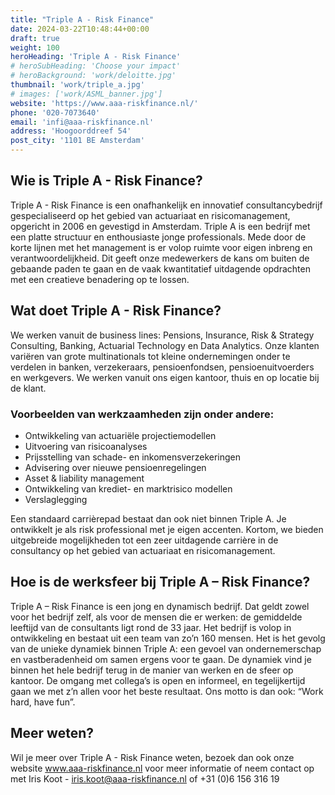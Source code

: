 ```yaml
---
title: "Triple A - Risk Finance"
date: 2024-03-22T10:48:44+00:00
draft: true
weight: 100
heroHeading: 'Triple A - Risk Finance'
# heroSubHeading: 'Choose your impact'
# heroBackground: 'work/deloitte.jpg'
thumbnail: 'work/triple_a.jpg'
# images: ['work/ASML_banner.jpg']
website: 'https://www.aaa-riskfinance.nl/'
phone: '020-7073640'
email: 'infi@aaa-riskfinance.nl'
address: 'Hoogoorddreef 54'
post_city: '1101 BE Amsterdam'
---
```


## Wie is Triple A - Risk Finance?

Triple A - Risk Finance is een onafhankelijk en innovatief consultancybedrijf gespecialiseerd op het gebied van actuariaat en risicomanagement, opgericht in 2006 en gevestigd in Amsterdam. Triple A is een bedrijf met een platte structuur en enthousiaste jonge professionals. Mede door de korte lijnen met het management is er volop ruimte voor eigen inbreng en verantwoordelijkheid. Dit geeft onze medewerkers de kans om buiten de gebaande paden te gaan en de vaak kwantitatief uitdagende opdrachten met een creatieve benadering op te lossen.

## Wat doet Triple A - Risk Finance?

We werken vanuit de business lines: Pensions, Insurance, Risk & Strategy Consulting, Banking, Actuarial Technology en Data Analytics. Onze klanten variëren van grote multinationals tot kleine ondernemingen onder te verdelen in banken, verzekeraars, pensioenfondsen, pensioenuitvoerders en werkgevers. We werken vanuit ons eigen kantoor, thuis en op locatie bij de klant.

### Voorbeelden van werkzaamheden zijn onder andere:

 - Ontwikkeling van actuariële projectiemodellen
 - Uitvoering van risicoanalyses
 - Prijsstelling van schade- en inkomensverzekeringen
 - Advisering over nieuwe pensioenregelingen
 - Asset & liability management
 -  Ontwikkeling van krediet- en marktrisico modellen
 -  Verslaglegging

Een standaard carrièrepad bestaat dan ook niet binnen Triple A. Je ontwikkelt je als risk professional met je eigen accenten. Kortom, we bieden uitgebreide mogelijkheden tot een zeer uitdagende carrière in de consultancy op het gebied van actuariaat en risicomanagement.

## Hoe is de werksfeer bij Triple A – Risk Finance?

Triple A – Risk Finance is een jong en dynamisch bedrijf. Dat geldt zowel voor het bedrijf zelf, als voor de mensen die er werken: de gemiddelde leeftijd van de consultants ligt rond de 33 jaar. Het bedrijf is volop in ontwikkeling en bestaat uit een team van zo’n 160 mensen. Het is het gevolg van de unieke dynamiek binnen Triple A: een gevoel van ondernemerschap en vastberadenheid om samen ergens voor te gaan. De dynamiek vind je binnen het hele bedrijf terug in de manier van werken en de sfeer op kantoor. De omgang met collega’s is open en informeel, en tegelijkertijd gaan we met z’n allen voor het beste resultaat. Ons motto is dan ook: “Work hard, have fun”.

## Meer weten?

Wil je meer over Triple A - Risk Finance weten, bezoek dan ook onze website www.aaa-riskfinance.nl voor meer informatie of neem contact op met Iris Koot - iris.koot@aaa-riskfinance.nl of +31 (0)6 156 316 19